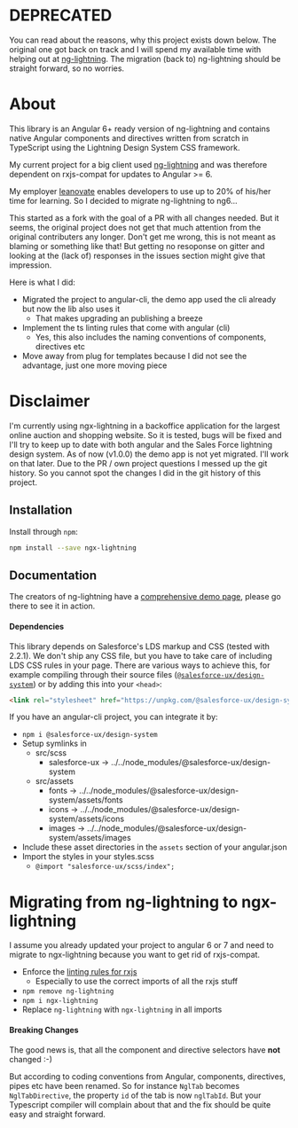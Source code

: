 # DEPRECATED

You can read about the reasons, why this project exists down below. The original one got back on track and I will spend my available time
with helping out at [ng-lightning](https://github.com/ng-lightning/ng-lightning). The migration (back to) ng-lightning should be straight forward, so no worries.   

# About

This library is an Angular 6+ ready version of ng-lightning and contains native Angular components and directives written from scratch in TypeScript using the Lightning Design System CSS framework.

My current project for a big client used [ng-lightning](https://github.com/ng-lightning/ng-lightning) and was therefore dependent on rxjs-compat for updates to Angular >= 6. 

My employer [leanovate](https://github.com/leanovate) enables developers to use up to 20% of his/her time for learning. So I decided to migrate ng-lightning to ng6...     

This started as a fork with the goal of a PR with all changes needed. 
But it seems, the original project does not get that much attention from the original contributers any longer. Don't get me wrong, this is not meant as blaming or something like that! 
But getting no resoponse on gitter and looking at the (lack of) responses in the issues section might give that impression.

Here is what I did:
* Migrated the project to angular-cli, the demo app used the cli already but now the lib also uses it
  * That makes upgrading an publishing a breeze
* Implement the ts linting rules that come with angular (cli)
  * Yes, this also includes the naming conventions of components, directives etc
* Move away from plug for templates because I did not see the advantage, just one more moving piece

# Disclaimer

I'm currently using ngx-lightning in a backoffice application for the largest online auction and shopping website. So it is tested, bugs will be fixed and I'll try to keep up to date 
with both angular and the Sales Force lightning design system. As of now (v1.0.0) the demo app is not yet migrated. I'll work on that later.
Due to the PR / own project questions I messed up the git history. So you cannot spot the changes I did in the git history of this project.   

## Installation

Install through `npm`:

```bash
npm install --save ngx-lightning
```

## Documentation
The creators of ng-lightning have a [comprehensive demo page](http://ng-lightning.github.io/ng-lightning/#/), please go there to see it in action.  

#### Dependencies
This library depends on Salesforce's LDS markup and CSS (tested with 2.2.1). We don't ship any CSS file, but you have to take care of including LDS CSS rules in your page. 
There are various ways to achieve this, for example compiling through their source files ([`@salesforce-ux/design-system`](https://github.com/salesforce-ux/design-system)) or by adding this into your `<head>`:
```html
<link rel="stylesheet" href="https://unpkg.com/@salesforce-ux/design-system/assets/styles/salesforce-lightning-design-system.min.css">
```
If you have an angular-cli project, you can integrate it by:
* `npm i @salesforce-ux/design-system`
* Setup symlinks in 
  * src/scss 
    * salesforce-ux -> ../../node_modules/@salesforce-ux/design-system
  * src/assets
    * fonts -> ../../node_modules/@salesforce-ux/design-system/assets/fonts
    * icons -> ../../node_modules/@salesforce-ux/design-system/assets/icons
    * images -> ../../node_modules/@salesforce-ux/design-system/assets/images
* Include these asset directories in the `assets` section of your angular.json
* Import the styles in your styles.scss
  * `@import "salesforce-ux/scss/index";`  


# Migrating from ng-lightning to ngx-lightning
I assume you already updated your project to angular 6 or 7 and need to migrate to ngx-lightning because you want to get rid of rxjs-compat.
* Enforce the [linting rules for rxjs](https://www.npmjs.com/package/rxjs-tslint-rules)
  * Especially to use the correct imports of all the rxjs stuff
* `npm remove ng-lightning`
* `npm i ngx-lightning`
* Replace `ng-lightning` with `ngx-lightning` in all imports



#### Breaking Changes
The good news is, that all the component and directive selectors have **not** changed :-)

But according to coding conventions from Angular, components, directives, pipes etc have been renamed. So for instance `NglTab` becomes `NglTabDirective`, the property `id` of the tab is now `nglTabId`. But your Typescript compiler will complain 
about that and the fix should be quite easy and straight forward.


  

